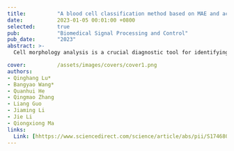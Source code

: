 ```yaml
---
title:          "A blood cell classification method based on MAE and active learning"
date:           2023-01-05 00:01:00 +0800
selected:       true
pub:            "Biomedical Signal Processing and Control"
pub_date:       "2023"
abstract: >-
  Cell morphology analysis is a crucial diagnostic tool for identifying blood diseases, including acute leukemia. However, the traditional analysis process is time-consuming and requires significant investment in labor and expertise from laboratory doctors. In recent years, deep learning-based automatic blood cell classification techniques have gained popularity. But acquiring image data and annotations in the medical field is often challenging and costly. With the increasing use of deep learning techniques in clinical practice, it has become vital to ensure both accuracy and high-quality annotations. To address these challenges, this paper proposes a blood cell classification method based on Masked Autoencoder (MAE) and active learning (AL), namely MAE4AL. This method utilizes the self-supervised loss of MAE and sample uncertainty to select the most valuable samples for labeling. A comprehensive comparison is conducted between our method and the state-of-the-art blood cell classification technique, which employed ResNeXt. Remarkably, our proposed approach achieves comparable classification performance to ResNeXt when utilizing only 20% of the labeled data. When employing half of the labeled data, our method achieves a classification accuracy of 96.36%, surpassing the ResNeXt model trained with 100% labeled data by 0.79%.

cover:          /assets/images/covers/cover1.png
authors:
- Qinghang Lu*
- Bangyao Wang*
- Quanhui He
- Qingmao Zhang
- Liang Guo
- Jiaming Li
- Jie Li
- Qiongxiong Ma
links:
  Link: [hhttps://www.sciencedirect.com/science/article/abs/pii/S1746809423012466]
---
```

